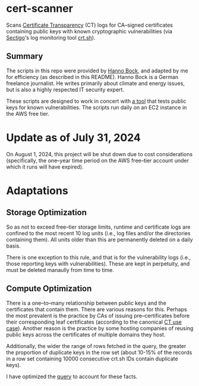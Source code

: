 # cert-scanner
Scans [Certificate Transparency](https://en.wikipedia.org/wiki/Certificate_Transparency) (CT) logs for CA&ndash;signed certificates containing public keys with known cryptographic vulnerabilities (via [Sectigo](https://www.sectigo.com/)'s log monitoring tool [crt.sh](https://crt.sh)).

## Summary

The scripts in this repo were provided by [Hanno Bock](https://hboeck.de/en/), and adapted by me for efficiency (as described in this README). Hanno Bock is a German freelance journalist. He  writes primarily about climate and energy issues, but is also a highly respected IT security expert.

These scripts are designed to work in concert with [a tool](https://github.com/badkeys/badkeys) that tests public keys for known vulnerabilities. The scripts run daily on an EC2 instance in the AWS free tier.

# Update as of July 31, 2024
On August 1, 2024, this project will be shut down due to cost considerations (specifically, the one&ndash;year time period on the AWS free&ndash;tier account under which it runs will have expired).

# Adaptations

## Storage Optimization
So as not to exceed free&ndash;tier storage limits, runtime and certificate logs are confined to the most recent 10 log units (i.e., log files and/or the directories containing them). All units older than this are permanently deleted on a daily basis.

There is one exception to this rule, and that is for the vulnerability logs (i.e., those reporting keys with vulnerabilities). These are kept in perpetuity, and must be deleted manaully from time to time.

## Compute Optimization
There is a one&ndash;to&ndash;many relationship between public keys and the certificates that contain them. There are various reasons for this. Perhaps the most prevalent is the practice by CAs of issuing pre&ndash;certificates before their corresponding leaf certificates (according to the canonical [CT use case](https://certificate.transparency.dev/howctworks/)). Another reason is the practice by some hosting companies of reusing public keys across the certificates of multiple domains they host.

Additionally, the wider the range of rows fetched in the query, the greater the proportion of duplicate keys in the row set (about 10-15% of the records in a row set containing 10000 consecutive crt.sh IDs contain duplicate keys).

I have optimized the [query](https://github.com/dchampion/cert-scanner/blob/main/sql/get_range_no_dups.sql) to account for these facts.
